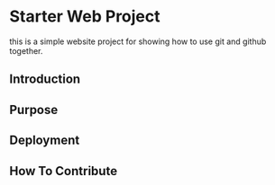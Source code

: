 # Starter Web Project

this is a simple website project for showing how to use git and github together.

## Introduction

## Purpose

## Deployment

## How To Contribute
